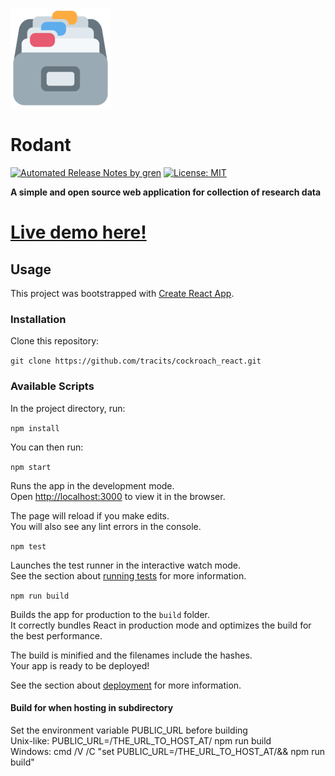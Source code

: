 ![](/src/assets/card-file-box-emoji.png)

# Rodant
[![Automated Release Notes by gren](https://img.shields.io/badge/%F0%9F%A4%96-release%20notes-00B2EE.svg)](https://github-tools.github.io/github-release-notes/)
[![License: MIT](https://img.shields.io/badge/License-MIT-yellow.svg)](https://opensource.org/licenses/MIT)

**A simple and open source web application for collection of research data**

# [Live demo here!](https://martingerdin.github.io/rodant-demo)

## Usage
This project was bootstrapped with [Create React App](https://github.com/facebook/create-react-app).

### Installation

Clone this repository:  

`git clone https://github.com/tracits/cockroach_react.git`

### Available Scripts

In the project directory, run:  

`npm install`  

You can then run:  

`npm start`  

Runs the app in the development mode.  
Open [http://localhost:3000](http://localhost:3000) to view it in the browser.  

The page will reload if you make edits.  
You will also see any lint errors in the console.  

`npm test`  

Launches the test runner in the interactive watch mode.  
See the section about [running tests](https://facebook.github.io/create-react-app/docs/running-tests) for more information.  

`npm run build`  

Builds the app for production to the `build` folder.  
It correctly bundles React in production mode and optimizes the build for the best performance.  

The build is minified and the filenames include the hashes.  
Your app is ready to be deployed!  

See the section about [deployment](https://facebook.github.io/create-react-app/docs/deployment) for more information.

#### Build for when hosting in subdirectory
Set the environment variable PUBLIC_URL before building  
Unix-like: PUBLIC_URL=/THE_URL_TO_HOST_AT/ npm run build  
Windows: cmd /V /C "set PUBLIC_URL=/THE_URL_TO_HOST_AT/&& npm run build"  
